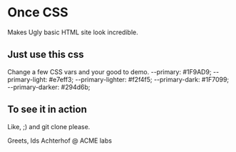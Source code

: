 # Once CSS

Makes Ugly basic HTML site look incredible.

## Just use this css

Change a few CSS vars and your good to demo.
--primary: #1F9AD9;
--primary-light: #e7eff3;
--primary-lighter: #f2f4f5;
--primary-dark: #1F7099;
--primary-darker: #294d6b;

## To see it in action

Like, ;) and git clone please.

Greets, Ids Achterhof @ ACME labs
